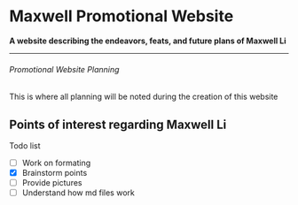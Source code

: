 # Maxwell Promotional Website
**A website describing the endeavors, feats, and future plans of Maxwell Li**

---
###### Promotional Website Planning
This is where all planning will be noted during the creation of this website

Points of interest regarding Maxwell Li
- 

Todo list
- [ ] Work on formating 
- [x] Brainstorm points
- [ ] Provide pictures 
- [ ] Understand how md files work
